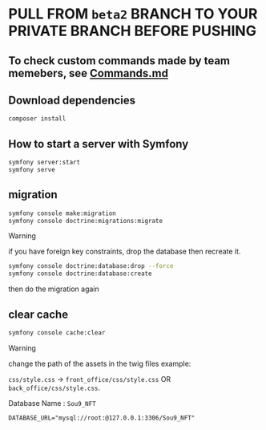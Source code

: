 # PULL FROM `beta2` BRANCH TO YOUR PRIVATE BRANCH BEFORE PUSHING

## To check custom commands made by team memebers, see [Commands.md](./Commands.md)

## Download dependencies

```sh
composer install
```

## How to start a server with Symfony

```sh
symfony server:start 
symfony serve
```

## migration

```sh
symfony console make:migration
symfony console doctrine:migrations:migrate
```

> [!WARNING]
> if you have foreign key constraints, drop the database then recreate it.

```sh
symfony console doctrine:database:drop --force
symfony console doctrine:database:create
```

then do the migration again

## clear cache

```sh
symfony console cache:clear
```

> [!WARNING]
> change the path of the assets in the twig files example:
> 
> `css/style.css` -> `front_office/css/style.css` OR `back_office/css/style.css`.

Database Name : `Sou9_NFT`

`DATABASE_URL="mysql://root:@127.0.0.1:3306/Sou9_NFT"`
